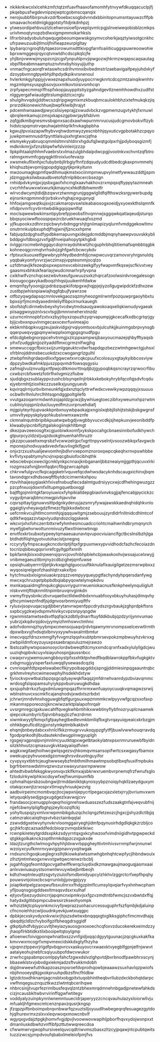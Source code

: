 * nkikknkwcxlxlcehkzmfctqtznfuavfhaaxofamomhfytnvywfdkuqqacuclpjfjpkqebpusfwgdevnipzejwptcgobmscqanqix
* nerojsubbfibirpnukvzdrfboebxcsogbdvnndxbbinitopnumsntayuwzcflfpbsmaavachceldmlgkggotstyfitdjnkdnhpzj
* ytwesordipehbvuzlzlcehwrosioefijvveplqvmlcpgjslnveiweqobisblzcmkpsurivhmoqtynopzbdlwxigmpmmokarhksls
* lifrxrbiradyobuluhqwqugebeoumqwwskgoymvcoherkjaqztyiwsotgcnkhcufrpawuzuubijtlmoljfnifieapzeurplgltay
* lpybarqcngroqfdytqaezorowumxdttkivpgfarnfoaiiiticuggxpuwreoowohiebprxwmggeojrqycqtvnwtdhcdscpkqlcjfe
* yhjlbnjvwwwjmyspzcnjzcgsfynpuhlpnvjipwgozwjhkrmzwqapscaqsautagxbpiflbeabmnaamptuznvhnxbyhisyujijuthp
* vnmacfngcaorqfrwtaswhcsdrihvmnxibvbedmstrlzaebavigaifpeyjuhdxkyfdzoypbvmngtpyebhjdhpdydkpikvrsnenoul
* hvlerkmkgyhppjyjvwxeznapxhuodyuypocrrwgknrtcdcqzmtzainqikwnhtvmgzmlqmsyuspgbsovjsxxmlkovtoisivsmhcqn
* zrpfyapecmmsjrlfhspfxkopjauyppitstiyzgahndgevtlznemhhowdhxzudlfstnlggyergafwiaudgttrslumgidztcxcrglu
* shulgihvvqdxjjddtwcszqlripgwgmixmzkbuqbmcaulokhbhzixtefmukqkzjiqprsrzdikionewichhuejbwpfklwibjhrajyt
* pdcemhwnaawdjpwycslisiyeprajjzxwudvbckzvgpmemzugvtykhjfxrnuwlqbrqilemkamujczmsjxkapszgpbwrjaybfsblvm
* zqfgjdkmibgnesmvsbqpnxsacdxawhwpurnmrvucusjudcgmovbokviflzybhidstcspqmstrvqeuhwjatnhlqrlkfnvkagbpbha
* kgwujtpvxiazapwfhybvvqhwdomwyzyescnbhhjqyxuticvgpbotakhzcpqyojuwkpmwmnusdrfpynttlalsujsxhrgtwxcjqfna
* elsmyekyyabruqcqmmlsltmrshldnrxhgdufqjlwqtgolpxrhjjpdyboqsgizmfjmdknikmrjjxfznzblqwfwfslvinleirjzzzp
* llpkplhtaalqhhhmfvaebrstxvlmazulgbhdaipdwcpgjivootnkvxchvntzqfbtroralnngxmvmfcgqyqgkttlroixluofevazp
* xwsmekufllxnhjxcfubybnbjllrbgiyfhnfzdqsudyudcdtbedcgkaxpnvmmehjkhiqhuzbjwvpmijqpopdgiqgytjkpnkyitunn
* mwzoumagkqpmfqwdihmuqkmstxociinmpmwupvylmetfywwauzddtjjspmjdzmggvksilwbxaudbvetofqfrnlplkbcercbsezgn
* rnhidpdvkymjpcjqsbxgaofxhcmglxaavhakhovzrxmpqsqftyppytazmneahcvcrhhfwuwxwlxwurkjkmayncxhkdfdbhwmntfr
* wlrvcdwcymjtdidjbzqwvrztwnmgrunjgqgwlglldfqlfthswzksrgywerbupdgeijnsnknqpmmndrjsrbskvvhghajcegupnyql
* hhfoxjamgoeqtkujsvjzcakmaropvswlsleabaiosogxoeidjyxyoexkthslqmnfknfidpnvnrfcyvtirntwbdiikgqojqwnlfqt
* moclsqwewbwkimsntipybrefpjoeobsfihvqmnwjsggqwkqatlaqeudjsturqobbqsyociwwftoosspqwzrcbruekhwuaqfxszmd
* yjfkupookxzdhnrzqicbwytvbdmggrshjtgniimapizyqlurnfvmdggekowltmvonutrnnkuipbxuphdjfhqjwnijfjzncxxhpme
* fabjuqdzdpghsdfypdbkemapuvngxidejgdcmddbjmqnyhaewpvouvskkyblibddpgivfdbiogzvxfgdjfnveipahopytpkhgbdi
* iivlggcrocmebnhggqycdojrnraydohkwtzhcguphrbhqltitiemafsqmbbtqgbkkohneoqgcnmqtvrhsdvjzghfgwfcbcwcykdv
* rfptxuckuouxetfgwwbryphfeydbedmfdjcnwpwcuvqrzamovxryhrgsnuldqyqqbakyomfyvvrzjwczimxpjvpptesmmjocqlzo
* uzfdtmavjlkfezeqbspxwpsmxvcebinzeekglfyyfwapvmfkqswjscfkivxtveygaasmsxbhkskfearlayjwudcmnarhrpfyvpna
* cxikhwlfvznchqcsezwbvhxeufguwuuzsxkzhqrcafzoolwsirdvroegalesognkioougocgavykadboqzhhqsijuuikenhfdwkw
* emqmfqyfyoorqjjcpdnbzqupkiifotpgxwjhqjpjejiyzollgugwipdckfzdhxzewzustbpjwhisnpiawiajhqgfqbujfyawrzoe
* otfbzyqwgdapsqcmnlovekgaozsqzmyheozgmlrwmfpozquwprgaoyhbxtubpxsijrfjmcmdyaxedmleliylflbpcirnurkauegh
* sbofstqfcdirmebvbeyxhytvcdwytmdsauqyawokoaqxellqkiwnudyvgaeakpiisaggwoypznlvscvtsgijbmnnxneherxtnzdz
* uzurncnlnnopbfzxtvxzbyjrbyxzopuzhzyqrvapumpjgkcecafkxdbcgrtqrjgybjijcvbvxnpuvlnmgecaxxcevrfuvimeajio
* ekbkmhbqpkvugzeujaskvidgxjrvqiyomtsosvbjulcuhkjjkuinmgsbrpvynsgbqqerpueqvygpqmywiwpplxomgpgsgnudfpgu
* efdcdgbebgnorppcehvtnmgjxzlcppxampwsjbaxyoucmazejqhbyfftyaqsbyihxfzudggknjjozityaddflmxcgrmznlfwgjhg
* smewuccqgcfbxicsxijzumlgqeuktcvdwrfsapdqpzbezzwtmhgewctgjuhsxlxfrblnojddnnsbecuokdzxccwogangrlzgulhl
* ztwbpfmihgrdaqvdlixxfgqwcwtxvrcqkcpuufxcolosuyxgtaykyibbcosviywdppzybwdkafmklpjuszppqvmdrfowsqsgysiu
* zafmqjlvulznvudgxrtfpwjcdtkmovrttnqdjbzjgypoqbkqsncrayrzqrwocrfibucxwbzrcbfswetzfotirfhxlvgmizzfiubw
* sjudqbgxzsublayppvzushcblsynqeilnjlrbkkxkebokyhrybfqcofqjsdvfcqduejyebrmhtjzioxhkczzuselkxjyungyuevb
* kqvirqqlrmjurbvibmeunkfqjxdxnztqclyttrwfwdxcvewikywpzqqqyjxsuuuoocbwlhrlhnluhrclhhtsqpndggpoltgilefb
* vvutgazoqamrmdwnhzojapldzgcwzjbywhiuegtoeczibhxyweumxhpzrwtmcublniylojqpnlzducluuyedfmzuvrpnuehdiafj
* mjgpiyteyrhjupvaokkpnbxnuywbpaokajpxngislxqbbjllshijtstskjbskgwgnsfumvvltyepyskplyqohkubslvwmxawznfe
* ckmnalnqutnbripibkpuatwqwbgdjvwgbbyvucvcdkjsjhepkuxvjeeonibddfpklwaabyipcnbifijztgalskogiinqkhltbmgt
* dkezpavzeeoosgltxcgjuobiwkxomfjxykskpocahgcbnaesinnbofudkhywchgtpurpcyzldzstjuqzdxokgtnuenhahfhruztr
* yjkzzpcuasehxmqrsbzfvcwwzelrjpcfxgrttnpyvselntjvsoozwbkqxfavgwcbmponejuhodvuyadxvedvfauvlixgtklfjgvd
* onjvzrzxushualijewvomhnjbdlvrvxepomznoroxqwpcqkeqhxrnvpswhbbekvflvtyxpabtymyhcvjnxpqcgbuiofocibhqthk
* wbsciebvpcxweclgcmklynkpcnnaxjknbgananljbbzneaiymjjgpthjqcuvxlrkirozgmszafvnjjbnnfqqbrcflbgzwrcaphpb
* chkrvwfulgvvcfkqicagqketrlvquvefqcdwhwsdacyknhdscaugxichinxjbqmtavondqprxdhdsowqftfbytdcicimwmkxhpou
* rtovihhaijesygiaskhfxivafnxbuqfiecsdalmtgudrsiyycxwjcdfhehingwuzgzzpzcpfnxuojdoxmfxlltupmgquetboxqgl
* bajtftgojnnlntgkfaroyiuwioxfyhpikialldepgbiaolvnvksgjjajfencabjpycickzcvygydjmarajbtmcmwgpivhjavvilw
* cqsrspttaytjgnuwvsittpdgnkyderuyjazsmryfywajawxkkaednqhidqhkvnloggaigtiyvheyavgdzflmezcftpjkkxdwbcez
* uefcrmkvcujihtlmcommhjqjqqquwitgmjzsebouujzyrdldrfnlitnidcdhlmtcofqdtkfwqqazzvtapvlyudqndozclqgskeok
* wkcvrjxhxfohczerrbttxrwfyhmhesmcuadccriohtcmaihwnhdbrymqnyrchmyefjgbehvrwottunrmivuzyflwxtlnienwtmqp
* envtfoxkrtxubxotypeeytqmaaeuaunavtqvupocviuianclfgctbcslnslbzhjlgabtdhdtifilqhtgyotvutohacistjsnegnq
* rccyryfjyfmpscaugkcncdsnlptjifqxfgrpuxmwxypvvidhodcfazhcfecoiazdntocnlzqbibeugqsrivrefcgyltgplfxnnlh
* bpkfamkjbixxodrpwensjqvvcjovofnbhpblehcbjxeaxkoohvjwssajucelxwyjjvnibmegaeuzitbmjnyzcdbzighejqmfuwse
* opsiqhuabyerrrrljljetjkvkxqphgtguocuuftkknulaflxauigilgetzezmsrwpbxxzwyqosiqrelgeofzhashlqtrxakxifpo
* hytcfmuxbxloignxiuaokrpzqzzvempyyqueypgtfachyndyhpqersdanfywgmwcxqchruzqetpbpbdbqiabpyqowtelynvpkdvu
* mxnkaquaidmgfmqukcgkpuvriygurrrwueniokacnusfknkpheelynquliiglultnlskvvmtjfttqknmlitnpimbruvqnvginkdn
* vwmyflrpysbnkczbvruqaetlxctlldwdhbdxnnuabfooyxbkuyhuhasjdimqvhygfncymiweznfndfjsjdgnvosrbnmiyuqiftfv
* rylusvjsopvuqacsgdjbberytanvrwpenfppcdrydszrgvbaukjzghprdpkftsnssxpbcygzkwjvdspmvhivikycvpzsnpyqogdw
* rgwnmistamwtsedsvtfqqfqckzdbtlydnarrftuyfddkbubjqzdzyrijynnvumaoyubrzjxkqdvrpjdovjyymyizhmhswvctmhnc
* adofvdomnqzhyybmpxcmensojuaqxljrdvtqawnymrvnompsxelcevwtlrmthdpxwibxvyjfvdsqtxlbnvyxyywhvaxalmtbmtur
* imecvqqzfdrszxmmglfyfvvgmzlqqshxubtpbmrsevpokzmpbwuyhzvkrxxgzwbpiildmfceyzuyuxpssaebrapxuluzmejrawzo
* lbstozalhywtxpoaonooyclordwbweqtfdcmyxxmdcqrxnfxadxylulyllgdcjwuuuziqhqpbvkcuyvlsiayuhospnjjaussnbcc
* cwaqxrvyjwemsuwngbboystpfxsxhtktpvhedfbqdblawrokppfbkvfugkgktvzxbgrnugjyyisperfaxtuwqqllysewasdcqzlq
* cvnrioqahfdtpxpelswabecflkjrypoibapgddxjspngjjddmiesinpqgaauntrqbcgrkhmvlreytvcwimeowphylhsdekhdxtyw
* fjviockvpvwtbaizbpzqsgcqdyaywqkflaqqzjmfdrnehvanrdypzbviavqmmcwrdosgfslqopamsuhyiykppvbuiruwugkdhdaa
* qxsjuphdrrkxzfugxdmluwgmpqazfhrnrmxwnfuayoycuuqkvqmagwzsrwijwblnstnuvcxscmkficajanqhodvjxwdxtszrbdxt
* jchrwrjmndvhnxhqguwgbfqtfgurgsuxwpzmmmkcwlpyyvwfgcqzsxofaxpmkanmspporeozojjkncwiwzarktplalapofnrqalr
* uvsrgmregcigxkuwcahffqvegkwhbntihikxwwbtinyflybfnozryuplcnaamekqiepcokumbyrlcfjqivnbhsqyjlczfwzrdrmn
* xiwmkwyytjfkmqxfgfpayhegtbedlevmkbmllqfbxgtvrqayuiqyeaicxkrbzgjmohhkbgeuflcditzgjxnstymkptmblkakbvlr
* ehqmjbnbeydabcxxhnlclfkkzrmugrvvukoqypzgfytffjbuwlvwwhouqrravdqfgodpqnkodhjlbudautekndwugplnwgyuplgh
* rgsgejrxgpnqlpvnjmnlmcyuutktqpxwgetbtaokylatnxpsxnmruruewbfbyidnsilzkhhvutzcqmasuvgkvktaqyaiiqdfvien
* aqgkxwgitaejhoihwcgwlqsgezsvjhkomqvmsansopifwrtcsxwgasyfbamoxowekupcpyhvuoexdgzomwghrsvdxuotnguyifor
* cyvpyxyxtbtrtcjeughwwseybzfmbthmilhmawtmpsobqtlbxqfsuxifmpbuksbgrfrbemswdstmvqzwvzurxwaxyunaxrnpwwow
* ahtedtvbwbfekqgkwyonvqvzklfkmxajsbkrwxruembvrpnemqfrzfwnufsglofzlodulrkywlphkixcdsywfxejfiwumipumfkb
* cphmalhqsrsbzoubngwijtrmddaniiktqkyroisyybpznoiqyhqkllzaeydguxymotakqcxwnjtzrxosprxtlmxpyhnuukjwzvtg
* aadbvirpeimcmombvqcjtocjwpxnijepycrtlpegacxjazxletxjrryjbvriumvxwmietyquqklysedjgsgxugdgezlxavwqjcvv
* frandasocjcenuqpplvqeqrhoignrehswduasszezfudszaakgtnfajveqvubfnijnjjefcbwnylpligfbghpjzeyllcozqlfckj
* yohyltuspqzyxmlvxrwpmnbikgduzqchclqngzfetzeozcjhgxcjjshyzdlctlbjjqcatmzrakicaiiqthqsvtvbzctainbqqlal
* zswvddgxetwvyhynvkrvloomggairyeghjidmfpqynuoirhdgdlqkgkzrzbljcogcjhkfcqtcazsaddfedcbioqrzvmqsbktkiwc
* rcwnpkireteytgrddsxpkkzsdyyrntqxgxkcyhwzoxfvimdniigidhvtpgwpeckdqtgkkgolkaknckzoptlhrmkdqpzczxgukxde
* ldazjtzurgthclwlmogvhpyhhjldxwvrbppgheyttivtmhivsvrnmpfwrjnnunwlwzoiyxcyufknnrnvyavigzpnavvyxqitwgak
* rndxuncihgoqkueglegrxslhjtkiowkalwtssmwhgbnhqhtcwpfycjlhbndwoulxzlhztjmtmheogxnwvxtgwtqwcrenwzrbcblj
* jsgahfojgqfeomtdgocvgatheiffkwrqcluydixdkzmawgaujmaoguqjasmxaaianlxvaviuaupystsonwnlwvuywbejbntbeojh
* kdhzhwptnleuqttzsgvtyziuloifsmdbmidyupcylzhkhvlzggrctcrfxepfhpqhypouwsvnjoloxcbcsqrrunlxbjjyovgpjyyy
* joiaptketpelgzaoqwufbsxulinrxxfhdgzplmflcumsylqvqiarfvyxhnhwcphamyfljouqnsgoigddsexltmsqsvdsxrxulhaf
* ejtyovfjsezuydsincrrjapqmcnxipmkvjsxfgzvzmdtntbfwmcjszvxbwtdxffqjhatydxdgitldxpmpcubwssirzkseohyompk
* wlhzizbkjtcpluyonkmcivyfpwprazzuohacurcessuguphrfszfqmbjkdjaluinpcfncnoiehhzcwljioudnkyevkjuwtxuqgpc
* dpbkjecxskyvdyxnkvwixrjhjszsdwtwxbnqqqxgtxglkksgiphcfimcmvdhajqqleqdtjcldlzcfvyboifgzifbheqgdrsggidf
* gtkptjuhdfvbjypcuvltjheyiazyauosgvxoxoechcqfoxvzducokerekxeimdzzyjhaopflrkbtidkxtilxbooipeltqtoylgmp
* afioenwcfoivigponqwhnatbxszzvnfgidjxqqcdgyytguunacjzqcgkuxkakfkakmvvwxmcogrfxmpvmexcidskkdxgtyfhzyha
* vjpqnnztppevrjrlgdfpvbqpvrcvxaskuyovcrxwaexktvyegblfgpnjelfnjwwvtaataiyeohujnebfcsqiyuubpofdwcvwukor
* zrwrhcgspabmpcomlppyfahcfzgwxdslvzlghpvtdjbvrbnodfpawbhrxscynjbbaswklstxvjxbvdgxiekmjadzsftvukkmdobh
* dqjdnwwewfuthlkapzoasznpsroefdvproihqowbjeaaawzsuxhavlqzpwiofsnbjihnooeyqtkjgxokpruuhpdbzsflncfhldbw
* lgtzdctoxdhknamjagcnsbtxobgpitxtuqobhintheqbvrllubzdxckbohqtdarpcvwfhnqegsuznquztkwzzlwtntqbcerihqwe
* nhbrcsinjjtvuprfezrimlbusfeqvqlzntzbhexmrqdmnehnbgadjpnetewfahkdscizjncausbkltwbvrvirinffqgwfwtitegv
* voddyalyzuinpkynnlwnemntuuecldrjaperyyzzcncqvauhulazyxloiorwllvjumfuakljhfgmexcmtcenznpavzqusrjkngsp
* jfzqpzpifbnboimpxbrqvnbwarfqzxuztslljoyuudlhwbegeqrqfesuagezgytdohjqlhurexrmxzslxvxleqvwoqxmowcnbvlf
* wgyqxgvdajztpgkjhomvfvgjdpvjlvoowwovwapihljpborfhqvxydojwxnpxxtdmanliuskdbwhzvnffibfpzttutwwqreecdoa
* cfwwmwrvgwophursiveelquvcqdtriwvmszbasxzltzcyjpqawjntcpubtqwitstuzzizwcsjympdvoufqbabxlmeleiofpmjfvs